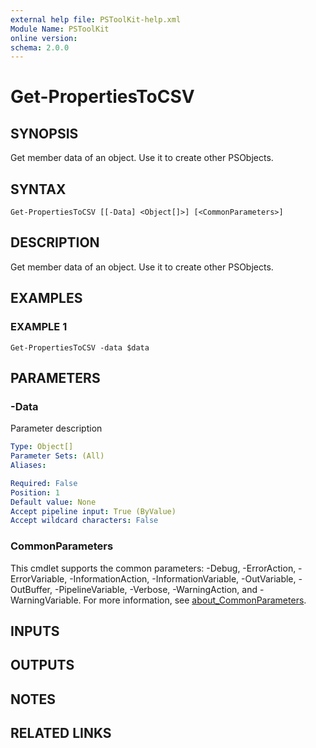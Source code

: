 ```yaml
---
external help file: PSToolKit-help.xml
Module Name: PSToolKit
online version:
schema: 2.0.0
---
```


# Get-PropertiesToCSV

## SYNOPSIS
Get member data of an object.
Use it to create other PSObjects.

## SYNTAX

```
Get-PropertiesToCSV [[-Data] <Object[]>] [<CommonParameters>]
```

## DESCRIPTION
Get member data of an object.
Use it to create other PSObjects.

## EXAMPLES

### EXAMPLE 1
```
Get-PropertiesToCSV -data $data
```

## PARAMETERS

### -Data
Parameter description

```yaml
Type: Object[]
Parameter Sets: (All)
Aliases:

Required: False
Position: 1
Default value: None
Accept pipeline input: True (ByValue)
Accept wildcard characters: False
```

### CommonParameters
This cmdlet supports the common parameters: -Debug, -ErrorAction, -ErrorVariable, -InformationAction, -InformationVariable, -OutVariable, -OutBuffer, -PipelineVariable, -Verbose, -WarningAction, and -WarningVariable. For more information, see [about_CommonParameters](http://go.microsoft.com/fwlink/?LinkID=113216).

## INPUTS

## OUTPUTS

## NOTES

## RELATED LINKS
